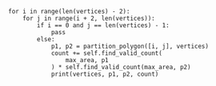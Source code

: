             for i in range(len(vertices) - 2):
                for j in range(i + 2, len(vertices)):
                    if i == 0 and j == len(vertices) - 1:
                        pass
                    else:
                        p1, p2 = partition_polygon([i, j], vertices)
                        count += self.find_valid_count(
                            max_area, p1
                        ) * self.find_valid_count(max_area, p2)
                        print(vertices, p1, p2, count)
